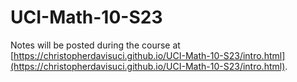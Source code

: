 # UCI-Math-10-S23

Notes will be posted during the course at [https://christopherdavisuci.github.io/UCI-Math-10-S23/intro.html](https://christopherdavisuci.github.io/UCI-Math-10-S23/intro.html).
